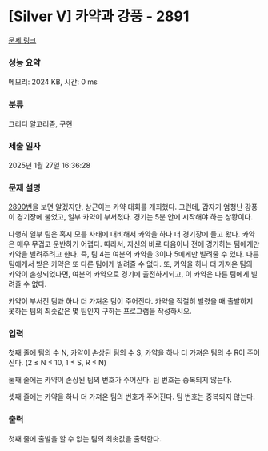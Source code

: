 # [Silver V] 카약과 강풍 - 2891 

[문제 링크](https://www.acmicpc.net/problem/2891) 

### 성능 요약

메모리: 2024 KB, 시간: 0 ms

### 분류

그리디 알고리즘, 구현

### 제출 일자

2025년 1월 27일 16:36:28

### 문제 설명

<p><a href="/problem/2890">2890번</a>을 보면 알겠지만, 상근이는 카약 대회를 개최했다. 그런데, 갑자기 엄청난 강풍이 경기장에 불었고, 일부 카약이 부서졌다. 경기는 5분 안에 시작해야 하는 상황이다.</p>

<p>다행히 일부 팀은 혹시 모를 사태에 대비해서 카약을 하나 더 경기장에 들고 왔다. 카약은 매우 무겁고 운반하기 어렵다. 따라서, 자신의 바로 다음이나 전에 경기하는 팀에게만 카약을 빌려주려고 한다. 즉, 팀 4는 여분의 카약을 3이나 5에게만 빌려줄 수 있다. 다른 팀에게서 받은 카약은 또 다른 팀에게 빌려줄 수 없다. 또, 카약을 하나 더 가져온 팀의 카약이 손상되었다면, 여분의 카약으로 경기에 출전하게되고, 이 카약은 다른 팀에게 빌려줄 수 없다.</p>

<p>카약이 부서진 팀과 하나 더 가져온 팀이 주어진다. 카약을 적절히 빌렸을 때 출발하지 못하는 팀의 최솟값은 몇 팀인지 구하는 프로그램을 작성하시오.</p>

### 입력 

 <p>첫째 줄에 팀의 수 N, 카약이 손상된 팀의 수 S, 카약을 하나 더 가져온 팀의 수 R이 주어진다. (2 ≤ N ≤ 10, 1 ≤ S, R ≤ N)</p>

<p>둘째 줄에는 카약이 손상된 팀의 번호가 주어진다. 팀 번호는 중복되지 않는다.</p>

<p>셋째 줄에는 카약을 하나 더 가져온 팀의 번호가 주어진다. 팀 번호는 중복되지 않는다.</p>

### 출력 

 <p>첫째 줄에 출발을 할 수 없는 팀의 최솟값을 출력한다.</p>

